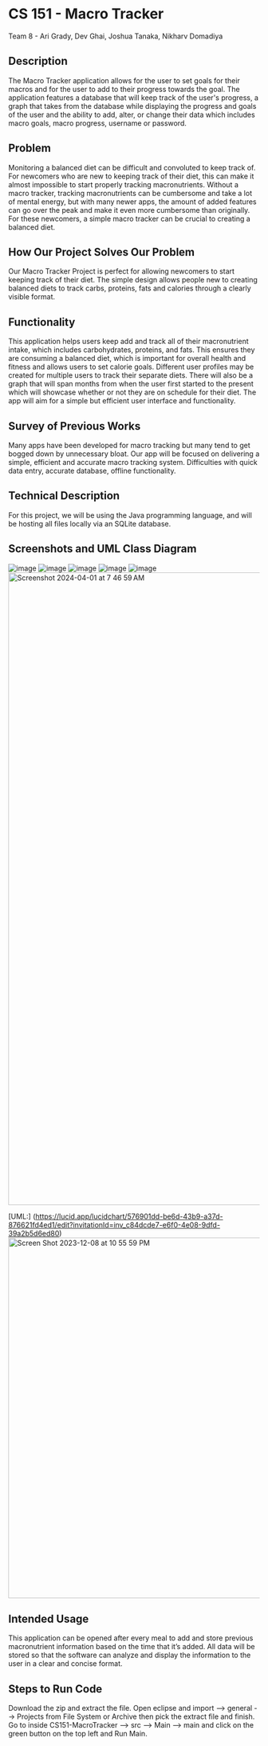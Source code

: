 # CS 151 - Macro Tracker
Team 8 - Ari Grady, Dev Ghai, Joshua Tanaka, Nikharv Domadiya

## Description
The Macro Tracker application allows for the user to set goals for their macros and for the user to add to their progress towards the goal. The application features a database that will keep track of the user's progress, a graph that takes from the database while displaying the progress and goals of the user and the ability to add, alter, or change their data which includes macro goals, macro progress, username or password.

## Problem
Monitoring a balanced diet can be difficult and convoluted to keep track of. For newcomers who are new to keeping track of their diet, this can make it almost impossible to start properly tracking macronutrients. Without a macro tracker, tracking macronutrients can be cumbersome and take a lot of mental energy, but with many newer apps, the amount of added features can go over the peak and make it even more cumbersome than originally. For these newcomers, a simple macro tracker can be crucial to creating a balanced diet.

## How Our Project Solves Our Problem
Our Macro Tracker Project is perfect for allowing newcomers to start keeping track of their diet. The simple design allows people new to creating balanced diets to track carbs, proteins, fats and calories through a clearly visible format.

## Functionality
This application helps users keep add and track all of their macronutrient intake, which includes carbohydrates, proteins, and fats. This ensures they are consuming a balanced diet, which is important for overall health and fitness and allows users to set calorie goals.  Different user profiles may be created for multiple users to track their separate diets. There will also be a graph that will span months from when the user first started to the present which will showcase whether or not they are on schedule for their diet. The app will aim for a simple but efficient user interface and functionality. 

## Survey of Previous Works
Many apps have been developed for macro tracking but many tend to get bogged down by unnecessary bloat. Our app will be focused on delivering a simple, efficient and accurate macro tracking system. Difficulties with quick data entry, accurate database, offline functionality.

## Technical Description
For this project, we will be using the Java programming language, and will be hosting all files locally via an SQLite database.

## Screenshots and UML Class Diagram
![image](https://github.com/Smalls141414/CS151-MacroTracker/assets/146876486/72476302-affb-40af-b177-76d7d39255d0)
![image](https://github.com/Smalls141414/CS151-MacroTracker/assets/146876486/7f213819-148f-4cc0-b2fb-60b11b656afe)
![image](https://github.com/Smalls141414/CS151-MacroTracker/assets/146876486/ecdc2fdc-c4fd-4098-8143-dad0d398c8ff)
![image](https://github.com/Smalls141414/CS151-MacroTracker/assets/146876486/20d9ac1c-2c0c-460e-9576-033e9db5a51c)
![image](https://github.com/Smalls141414/CS151-MacroTracker/assets/146876486/a5a12046-2859-4dd8-bd0b-2a2016f8a7da)
<img width="1265" alt="Screenshot 2024-04-01 at 7 46 59 AM" src="https://github.com/Smalls141414/CS151-MacroTracker/assets/101848838/c5ffd24e-02ab-4bee-996d-4d1841f3ea4c">

[UML:] (https://lucid.app/lucidchart/576901dd-be6d-43b9-a37d-876621fd4ed1/edit?invitationId=inv_c84dcde7-e6f0-4e08-9dfd-39a2b5d6ed80)
<img width="721" alt="Screen Shot 2023-12-08 at 10 55 59 PM" src="https://github.com/Smalls141414/CS151-MacroTracker/assets/22310942/088cadba-f9b2-4f58-883c-c74873caa2e5">

## Intended Usage
This application can be opened after every meal to add and store previous macronutrient information based on the time that it’s added. All data will be stored so that the software can analyze and display the information to the user in a clear and concise format.

## Steps to Run Code
Download the zip and extract the file. Open eclipse and import --> general --> Projects from File System or Archive then pick the extract file and finish. Go to inside CS151-MacroTracker --> src --> Main --> main and click on the green button on the top left and Run Main. 
